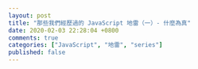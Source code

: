 ```yaml
---
layout: post
title: "那些我們經歷過的 JavaScript 地雷（一）- 什麼為真"
date: 2020-02-03 22:28:04 +0800
comments: true
categories: ["JavaScript", "地雷", "series"]
published: false
---
```

